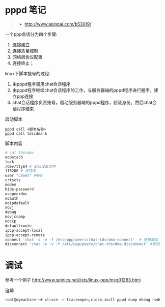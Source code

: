 # pppd 笔记

> * http://www.apinpai.com/b53019/

一个ppp会话分为四个步骤:

1. 连接建立
2. 连接质量控制
3. 网络层协议配置
4. 连接终止；

linux下脚本拨号的过程:

1. 由pppd程序调用chat会话程序
2. 由pppd程序继续chat会话程序的工作，与服务器端的pppd程序进行握手，建立ppp连接
3. chat会话程序负责拨号，启动服务器端的pppd程序，验证身份，然后chat会话程序结束

启动脚本

```
pppd call <脚本名称>
pppd call tdscdma &
```
脚本内容
```bash
# cat tdscdma
nodetach
lock
/dev/ttyS4 # 串口设备文件 
115200 # 波特率
user "cmnet" #APN
crtscts
modem
hide-password
usepeerdns
noauth
noipdefault
novj
debug
novjccomp
noccp
defaultroute
ipcp-accept-local
ipcp-accept-remote
connect 'chat -s -v -f /etc/ppp/peers/chat-tdscdma-connect'  # 连接脚本
disconnect 'chat -s -v -f /etc/ppp/peers/chat-tdscdma-disconnect' #断线脚本
```

# 调试

参考一个例子 http://www.spinics.net/lists/linux-ppp/msg01283.html

追踪

```bash
root@mymachine:~# strace -e trace=open,close,ioctl pppd dump debug nodetach call gprs
```